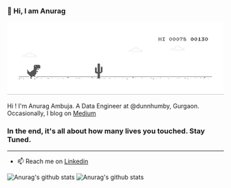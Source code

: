### 👋 Hi, I am Anurag

![](https://github.com/anuragambuja/sharing/blob/master/dino.gif)

Hi ! I'm Anurag Ambuja. A Data Engineer at @dunnhumby, Gurgaon.
Occasionally, I blog on [Medium](https://medium.com/@anuragambuja)

### In the end, it's all about how many lives you touched. Stay Tuned.

---
- 📫 Reach me on [Linkedin](https://www.linkedin.com/in/anuragambuja/)

![Anurag's github stats](https://github-readme-stats.vercel.app/api/top-langs/?username=anuragambuja&show_icons=true&theme=tokyonight)
![Anurag's github stats](https://github-readme-stats.vercel.app/api?username=anuragambuja&show_icons=true&theme=tokyonight)


<!--
**anuragambuja/anuragambuja** is a ✨ _special_ ✨ repository because its `README.md` (this file) appears on your GitHub profile.

Here are some ideas to get you started:

- 🔭 I’m currently working on multiple projects but most importantly working on myself. 
- 🌱 I’m currently learning ML
- 👯 I’m looking to collaborate on anything that is related to Data. 
- 🤔 I’m looking for help with ...
- 💬 Ask me about what NOT to do. 

- 😄 Pronouns: ...
- ⚡ Fun fact: ...
-->
